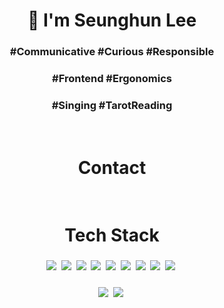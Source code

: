 <h1 align='center'> 🌱 I'm Seunghun Lee </h1>
<h3 align='center'>#Communicative #Curious #Responsible</h3>
<h3 align='center'>#Frontend #Ergonomics</h3>
<h3 align='center'>#Singing #TarotReading</h3>
<br>
<h1 align='center'>Contact</h1>

<br>
<h1 align='center'>Tech Stack</h1>
<h3 align='center'><img src="https://img.shields.io/badge/JavaScript-F7DF1E?style=flat-square&logo=JavaScript&logoColor=white"/></a>&nbsp <img src="https://img.shields.io/badge/TypeScript-3178C6?style=flat-square&logo=TypeScript&logoColor=white"/></a>&nbsp <img src="https://img.shields.io/badge/React-61DAFB?style=flat-square&logo=React&logoColor=white"/></a>&nbsp <img src="https://img.shields.io/badge/React Native-FF4154?style=flat-square&logo=React&logoColor=white"/></a>&nbsp <img src="https://img.shields.io/badge/Django-092E20?style=flat-square&logo=Django&logoColor=white"/></a>&nbsp <img src="https://img.shields.io/badge/Node.js-339933?style=flat-square&logo=Node.js&logoColor=white"/></a>&nbsp <img src="https://img.shields.io/badge/HTML5-E34F26?style=flat-square&logo=HTML5&logoColor=white"/></a>&nbsp <img src="https://img.shields.io/badge/CSS3-1572B6?style=flat-square&logo=CSS3&logoColor=white"/>&nbsp <img src="https://img.shields.io/badge/Bootstrap-7952B3?style=flat-square&logo=Bootstrap&logoColor=white"/></a>&nbsp </a></h3>
<h3 align='center'><img src="https://img.shields.io/badge/Python-3766AB?style=flat-square&logo=Python&logoColor=white"/>&nbsp <img src="https://img.shields.io/badge/Django-092E20?style=flat-square&logo=Django&logoColor=white"/></a>&nbsp </a></h3>
